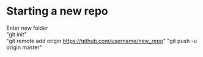 # Starting a new repo

Enter new folder  
"git init"  
"git remote add origin https://github.com/username/new_repo"
"git push -u origin master"  
